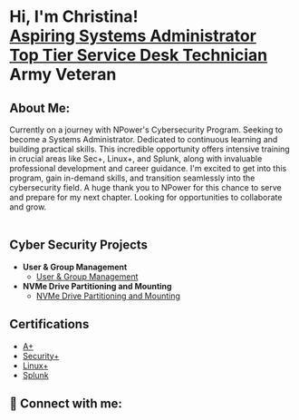 <h1>Hi, I'm Christina! <br/><a href="https://github.com/c-cooley007">Aspiring Systems Administrator</a><br />
  <a href="https://www.linkedin.com/in/ccooley07/">Top Tier Service Desk Technician</a><br />
  <a>Army Veteran<a> </h1>

<h2>About Me:</h2>
Currently on a journey with NPower's Cybersecurity Program. Seeking to become a Systems Administrator.  
Dedicated to continuous learning and building practical skills. This incredible opportunity offers intensive training 
in crucial areas like Sec+, Linux+, and Splunk, along with invaluable professional development and career guidance. I'm 
excited to get into this program, gain in-demand skills, and transition seamlessly into the cybersecurity field. 
A huge thank you to NPower for this chance to serve and prepare for my next chapter. Looking for opportunities to collaborate and grow. 
<br />
<br />

<h2> Cyber Security Projects </h2>

- <b>User & Group Management</b> <br /> 
  - [User & Group Management](https://github.com/c-cooley007/usrgrpmgmt)
- <b>NVMe Drive Partitioning and Mounting</b>
  - [NVMe Drive Partitioning and Mounting](https://github.com/c-cooley007/NVMe_Setup)


<h2>Certifications</h2>

- [A+](https://www.youtube.com/watch?v=87t6P5ZHTP0&list=PLG49S3nxzAnnOmvg5UGVenB_qQgsh01uC)
- [Security+](https://www.youtube.com/watch?v=KiEptGbnEBc&list=PLG49S3nxzAnl4QDVqK-hOnoqcSKEIDDuv)
- [Linux+](https://www.youtube.com/watch?v=wqfdU4hngxw)
- [Splunk](https://www.youtube.com/watch?v=3CiRs6WaWaU)


<h2> 🤳 Connect with me:</h2>


<!--

[<img align="left" alt="JoshMadakor | YouTube" width="22px" src="https://cdn.jsdelivr.net/npm/simple-icons@v3/icons/youtube.svg" />][youtube]
[<img align="left" alt="JoshMadakor | Twitter" width="22px" src="https://cdn.jsdelivr.net/npm/simple-icons@v3/icons/twitter.svg" />][twitter]
[<img align="left" alt="JoshMadakor | LinkedIn" width="22px" src="https://cdn.jsdelivr.net/npm/simple-icons@v3/icons/linkedin.svg" />][linkedin]
[<img align="left" alt="JoshMadakor | Instagram" width="22px" src="https://cdn.jsdelivr.net/npm/simple-icons@v3/icons/instagram.svg" />][instagram]

[twitter]: https://twitter.com/joshmadakor
[youtube]: https://www.youtube.com/c/joshmadakor
[instagram]: https://www.instagram.com/joshmadakor/
[linkedin]: https://linkedin.com/in/joshmadakor


**c-cooley007/c-cooley007** is a ✨ _special_ ✨ repository because its `README.md` (this file) appears on your GitHub profile.

Here are some ideas to get you started:

- 🔭 I’m currently working on ...
- 🌱 I’m currently learning ...
- 👯 I’m looking to collaborate on ...
- 🤔 I’m looking for help with ...
- 💬 Ask me about ...
- 📫 How to reach me: ...
- 😄 Pronouns: ...
- ⚡ Fun fact: ...
-->
